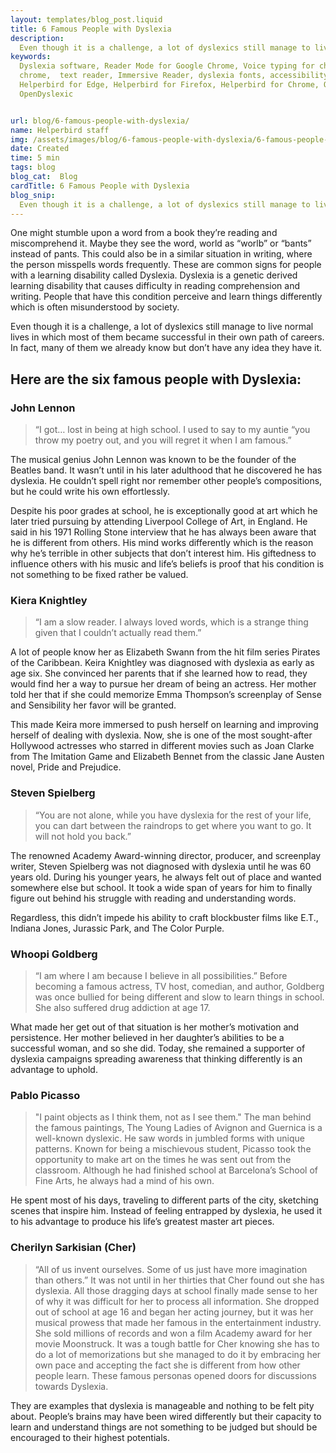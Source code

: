 ```yaml
---
layout: templates/blog_post.liquid
title: 6 Famous People with Dyslexia
description:
  Even though it is a challenge, a lot of dyslexics still manage to live normal lives in which most of them became successful in their own path of careers. In fact, many of them we already know but don’t have any idea they have it.
keywords:
  Dyslexia software, Reader Mode for Google Chrome, Voice typing for chrome, Text to speech for
  chrome,  text reader, Immersive Reader, dyslexia fonts, accessibility software, dyslexia software,
  Helperbird for Edge, Helperbird for Firefox, Helperbird for Chrome, Opendyslexic for Chrome,
  OpenDyslexic


url: blog/6-famous-people-with-dyslexia/
name: Helperbird staff
img: /assets/images/blog/6-famous-people-with-dyslexia/6-famous-people-with-dyslexia.png
date: Created
time: 5 min
tags: blog
blog_cat:  Blog
cardTitle: 6 Famous People with Dyslexia
blog_snip:
  Even though it is a challenge, a lot of dyslexics still manage to live normal lives in which most of them became successful in their own path of careers. In fact, many of them we already know but don’t have any idea they have it.
---
```



One might stumble upon a word from a book they’re reading and miscomprehend it. Maybe they see the word, world as “worlb” or “bants” instead of pants. This could also be in a similar situation in writing, where the person misspells words frequently. These are common signs for people with a learning disability called Dyslexia. Dyslexia is a genetic derived learning disability that causes difficulty in reading comprehension and writing. People that have this condition perceive and learn things differently which is often misunderstood by society.
 
Even though it is a challenge, a lot of dyslexics still manage to live normal lives in which most of them became successful in their own path of careers. In fact, many of them we already know but don’t have any idea they have it.
 
## Here are the six famous people with Dyslexia:
 
### John Lennon
 
> “I got… lost in being at high school. I used to say to my auntie “you throw my poetry out, and you will regret it when I am famous.”
 
The musical genius John Lennon was known to be the founder of the Beatles band. It wasn’t until in his later adulthood that he discovered he has dyslexia. He couldn’t spell right nor remember other people’s compositions, but he could write his own effortlessly. 

Despite his poor grades at school, he is exceptionally good at art which he later tried pursuing by attending Liverpool College of Art, in England. He said in his 1971 Rolling Stone interview that he has always been aware that he is different from others. His mind works differently which is the reason why he’s terrible in other subjects that don’t interest him. His giftedness to influence others with his music and life’s beliefs is proof that his condition is not something to be fixed rather be valued.
 
### Kiera Knightley
 
> “I am a slow reader. I always loved words, which is a strange thing given that I couldn’t actually read them.”
 
A lot of people know her as Elizabeth Swann from the hit film series Pirates of the Caribbean. Keira Knightley was diagnosed with dyslexia as early as age six. She convinced her parents that if she learned how to read, they would find her a way to pursue her dream of being an actress. Her mother told her that if she could memorize Emma Thompson’s screenplay of Sense and Sensibility her favor will be granted. 

This made Keira more immersed to push herself on learning and improving herself of dealing with dyslexia. Now, she is one of the most sought-after Hollywood actresses who starred in different movies such as Joan Clarke from The Imitation Game and Elizabeth Bennet from the classic Jane Austen novel, Pride and Prejudice.

### Steven Spielberg
 
> “You are not alone, while you have dyslexia for the rest of your life, you can dart between the raindrops to get where you want to go. It will not hold you back.”
 
The renowned Academy Award-winning director, producer, and screenplay writer, Steven Spielberg was not diagnosed with dyslexia until he was 60 years old. During his younger years, he always felt out of place and wanted somewhere else but school. It took a wide span of years for him to finally figure out behind his struggle with reading and understanding words. 

Regardless, this didn’t impede his ability to craft blockbuster films like E.T., Indiana Jones, Jurassic Park, and The Color Purple.
 
 
### Whoopi Goldberg
 
> “I am where I am because I believe in all possibilities.”
Before becoming a famous actress, TV host, comedian, and author, Goldberg was once bullied for being different and slow to learn things in school. She also suffered drug addiction at age 17. 

What made her get out of that situation is her mother’s motivation and persistence. Her mother believed in her daughter’s abilities to be a successful woman, and so she did. Today, she remained a supporter of dyslexia campaigns spreading awareness that thinking differently is an advantage to uphold.
 
### Pablo Picasso
 
> "I paint objects as I think them, not as I see them."
The man behind the famous paintings, The Young Ladies of Avignon and Guernica is a well-known dyslexic. He saw words in jumbled forms with unique patterns. Known for being a mischievous student, Picasso took the opportunity to make art on the times he was sent out from the classroom. Although he had finished school at Barcelona’s School of Fine Arts, he always had a mind of his own. 

He spent most of his days, traveling to different parts of the city, sketching scenes that inspire him. Instead of feeling entrapped by dyslexia, he used it to his advantage to produce his life’s greatest master art pieces.
 
### Cherilyn Sarkisian (Cher)
 
> “All of us invent ourselves. Some of us just have more imagination than others.”
It was not until in her thirties that Cher found out she has dyslexia. All those dragging days at school finally made sense to her of why it was difficult for her to process all information. She dropped out of school at age 16 and began her acting journey, but it was her musical prowess that made her famous in the entertainment industry. She sold millions of records and won a film Academy award for her movie Moonstruck. It was a tough battle for Cher knowing she has to do a lot of memorizations but she managed to do it by embracing her own pace and accepting the fact she is different from how other people learn.
These famous personas opened doors for discussions towards Dyslexia. 


They are examples that dyslexia is manageable and nothing to be felt pity about. People’s brains may have been wired differently but their capacity to learn and understand things are not something to be judged but should be encouraged to their highest potentials.
